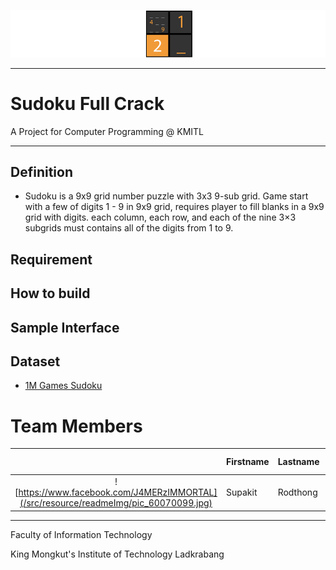 ![](/src/resource/readmeImg/banner.png)

---

# Sudoku Full Crack
A Project for Computer Programming @ KMITL

---

## Definition
* Sudoku is a 9x9 grid number puzzle with 3x3 9-sub grid. Game start with a few of digits 1 - 9 in 9x9 grid,
requires player to fill blanks in a 9x9 grid with digits. each column, each row, and each of the nine 3×3 subgrids must contains all of the digits from 1 to 9.

## Requirement

## How to build

## Sample Interface

## Dataset
* [1M Games Sudoku](https://www.kaggle.com/bryanpark/sudoku)

# Team Members
|  |Firstname|Lastname|GitHub Username|Student ID|
|:-:|--|------|---------------|---------|
|![https://www.facebook.com/J4MERzIMMORTAL](/src/resource/readmeImg/pic_60070099.jpg)|Supakit|Rodthong|[@KurokoChu](https://github.com/KurokoChu)|60070099|

---

Faculty of Information Technology

King Mongkut's Institute of Technology Ladkrabang
